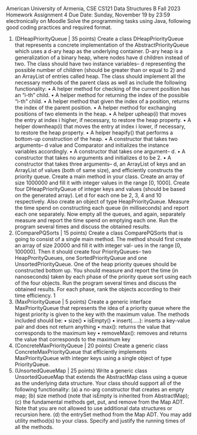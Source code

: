 American University of Armenia, CSE CS121 Data Structures B
Fall 2023
Homework Assignment 4
Due Date: Sunday, November 19 by 23:59 electronically on Moodle
Solve the programming tasks using Java, following good coding practices and required format.
1. (DHeapPriorityQueue | 35 points) Create a class DHeapPriorityQueue that represents a concrete implementation of the AbstractPriorityQueue which uses a d-ary heap as the underlying container. D-ary heap is a generalization of a binary heap, where nodes have d children instead of two.
The class should have two instance variables– d representing the possible number of children (should be greater than or equal to 2) and an ArrayList of entries called heap.
The class should implement all the necessary methods of the parent class as well as include the following functionality:
• A helper method for checking of the current position has an “i-th” child.
• A helper method for returning the index of the possible “i-th” child.
• A helper method that given the index of a position, returns the index of the parent position.
• A helper method for exchanging positions of two elements in the heap.
• A helper upheap(i) that moves the entry at index i higher, if necessary, to restore the heap property.
• A helper downheap(i) that moves the entry at index i lower, if necessary, to restore the heap property.
• A helper heapify() that performs a bottom-up construction of the heap.
• A constructor that takes two arguments– d value and Comparator and initializes the instance
variables accordingly.
• A constructor that takes one argument– d.
• A constructor that takes no arguments and initializes d to be 2.
• A constructor that takes three arguments– d, an ArrayList of keys and an ArrayList of values (both of same size), and efficiently constructs the priority queue.
Create a main method in your class. Create an array of size 1000000 and fill it with integer values in the range [0, 1000]. Create four DHeapPriorityQueue of integer keys and values (should be based on the generated array). Let d for each one be 2, 3, 4 and 10 respectively. Also create an object of type HeapPriorityQueue. Measure the time spend on constructing each queue (in milliseconds) and report each one separately. Now empty all the queues, and again, separately measure and report the time spend on emptying each one.
Run the program several times and discuss the obtained results.
2. (ComparePQSorts | 15 points) Create a class ComparePQSorts that is going to consist of a single main method. The method should first create an array of size 20000 and fill it with integer val- ues in the range [0, 100000]. Then it should create four PriorityQueues– two HeapProrityQueues, one SortedPriorityQueue and one UnsortedPriorityQueue. One of the heap priority queues should be constructed bottom up.
You should measure and report the time (in nanoseconds) taken by each phase of the priority queue sort using each of the four objects. Run the program several times and discuss the obtained results. For each phase, rank the objects according to their time efficiency.
1
3. (MaxPriorityQueue | 5 points) Create a generic interface MaxPriorityQueue that represents the idea of a priority queue where the higest priority is given to the key with the maximum value. The methods included should be:
• size()
• isEmpty()
• insert(.....): inserts a key-value pair and does not return anything
• max(): returns the value that corresponds to the maximum key
• removeMax(): removes and returns the value that corresponds to the maximum key
4. (ConcreteMaxPriorityQueue | 20 points) Create a generic class ConcreteMaxPriorityQueue that efficiently implements MaxPriorityQueue with integer keys using a single object of type PriorityQueue.
5. (UnsortedQueueMap | 25 points) Write a generic class UnsortedQueueMap that extends the AbstractMap class using a queue as the underlying data structure.
Your class should support all of the following functionality:
(a) a no-arg constructor that creates an empty map;
(b) size method (note that isEmpty is inherited from AbstractMap);
(c) the fundamental methods get, put, and remove from the Map ADT. Note that you are not allowed to use additional data structures or recursion here.
(d) the entrySet method from the Map ADT.
You may add utility method(s) to your class. Specify and justify the running times of all the methods.
